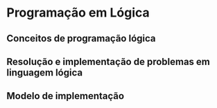 # Programação em Lógica

## Conceitos de programação lógica

## Resolução e implementação de problemas em linguagem lógica

## Modelo de implementação
